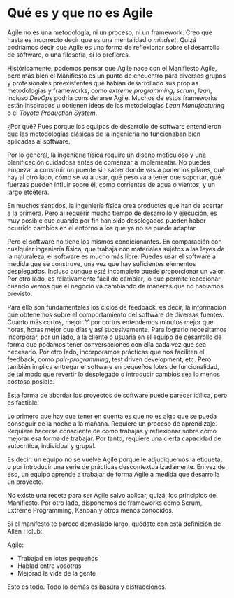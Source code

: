 # Qué es y que no es Agile

Agile no es una metodología, ni un proceso, ni un framework. Creo que hasta es incorrecto decir que es una mentalidad o _mindset_. Quizá podríamos decir que Agile es una forma de reflexionar sobre el desarrollo de software, o una filosofía, si lo prefieres.

Históricamente, podemos pensar que Agile nace con el Manifiesto Agile, pero más bien el Manifiesto es un punto de encuentro para diversos grupos y profesionales preexistentes que habían desarrollado sus propias metodologías y frameworks, como _extreme programming_, _scrum_, _lean_, incluso _DevOps_ podría considerarse Agile. Muchos de estos frameworks están inspirados u obtienen ideas de las metodologías _Lean Manufacturing_ o el _Toyota Production System_.

¿Por qué? Pues porque los equipos de desarrollo de software entendieron que las metodologías clásicas de la ingeniería no funcionaban bien aplicadas al software. 

Por lo general, la ingeniería física require un diseño meticuloso y una planificación cuidadosa antes de comenzar a implementar. No puedes empezar a construir un puente sin saber donde vas a poner los pilares, qué hay al otro lado, cómo se va a usar, qué peso va a tener que soportar, qué fuerzas pueden influir sobre él, como corrientes de agua o vientos, y un largo etcétera.

En muchos sentidos, la ingeniería física crea productos que han de acertar a la primera. Pero al requerir mucho tiempo de desarrollo y ejecución, es muy posible que cuando por fin han sido desplegados pueden haber ocurrido cambios en el entorno a los que ya no se puede adaptar. 

Pero el software no tiene los mismos condicionantes. En comparación con cualquier ingeniería física, que trabaja con materiales sujetos a las leyes de la naturaleza, el software es mucho más libre. Puedes usar el software a medida que se construye, una vez que hay suficientes elementos desplegados. Incluso aunque esté incompleto puede proporcionar un valor. Por otro lado, es relativamente fácil de cambiar, lo que permite reaccionar cuando vemos que el negocio va cambiando de maneras que no habíamos previsto.

Para ello son fundamentales los ciclos de feedback, es decir, la información que obtenemos sobre el comportamiento del software de diversas fuentes. Cuanto más cortos, mejor. Y por cortos entendemos minutos mejor que horas, horas mejor que días y así sucesivamente. Para lograrlo necesitamos incorporar, por un lado, a la cliente o usuaria en el equipo de desarrollo de forma que podamos tener conversaciones con ella cada vez que sea necesario. Por otro lado, incorporamos prácticas que nos faciliten el feedback, como _pair-programming_, test driven development, etc. Pero también implica entregar el software en pequeños lotes de funcionalidad, de tal modo que revertir lo desplegado o introducir cambios sea lo menos costoso posible.

Esta forma de abordar los proyectos de software puede parecer idílica, pero es factible. 

Lo primero que hay que tener en cuenta es que no es algo que se pueda conseguir de la noche a la mañana. Requiere un proceso de aprendizaje. Requiere hacerse consciente de como trabajas y reflexionar sobre cómo mejorar esa forma de trabajar. Por tanto, requiere una cierta capacidad de autocrítica, individual y grupal.

Es decir: un equipo no se vuelve Agile porque le adjudiquemos la etiqueta, o por introducir una serie de prácticas descontextualizadamente. En vez de eso, un equipo aprende a trabajar de forma Agile a medida que desarrolla un proyecto.

No existe una receta para ser Agile salvo aplicar, quizá, los principios del Manifiesto. Por otro lado, disponemos de frameworks como Scrum, Extreme Programming, Kanban y otros menos conocidos.

Si el manifesto te parece demasiado largo, quédate con esta definición de Allen Holub:

Agile:

* Trabajad en lotes pequeños
* Hablad entre vosotras
* Mejorad la vida de la gente

Esto es todo. Todo lo demás es basura y distracciones.
